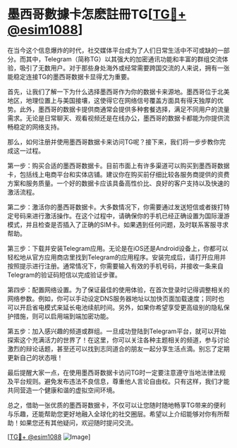 # 墨西哥數據卡怎麽註冊TG[[TG💪+ @esim1088](https://t.me/s/esim1088)]

在当今这个信息爆炸的时代，社交媒体平台成为了人们日常生活中不可或缺的一部分。而其中，Telegram（简称TG）以其强大的加密通讯功能和丰富的群组交流体验，吸引了无数用户。对于那些身处海外或经常需要跨国交流的人来说，拥有一张能稳定连接TG的墨西哥数据卡显得尤为重要。

首先，让我们了解一下为什么选择墨西哥作为你的数据卡来源地。墨西哥位于北美地区，地理位置上与美国接壤，这使得它在网络信号覆盖方面具有得天独厚的优势。此外，墨西哥的数据卡提供商通常会提供多种套餐选择，满足不同用户的流量需求。无论是日常聊天、观看视频还是在线办公，墨西哥的数据卡都能为你提供流畅稳定的网络支持。

那么，如何注册并使用墨西哥数据卡来访问TG呢？接下来，我们将一步步教你完成这一过程。

第一步：购买合适的墨西哥数据卡。目前市面上有许多渠道可以购买到墨西哥数据卡，包括线上电商平台和实体店铺。建议你在购买前仔细比较各服务商提供的资费方案和服务质量。一个好的数据卡应该具备高性价比、良好的客户支持以及快速的激活流程。

第二步：激活你的墨西哥数据卡。大多数情况下，你需要通过发送短信或者拨打特定号码来进行激活操作。在这个过程中，请确保你的手机已经正确设置为国际漫游模式，并且检查是否插入了正确的SIM卡。如果遇到任何问题，及时联系客服寻求帮助。

第三步：下载并安装Telegram应用。无论是在iOS还是Android设备上，你都可以轻松地从官方应用商店里找到Telegram的应用程序。安装完成后，请打开应用并按照提示进行注册。通常情况下，你需要输入有效的手机号码，并接收一条来自Telegram的验证码短信以完成验证步骤。

第四步：配置网络设置。为了保证最佳的使用体验，在首次登录时记得调整相关的网络参数。例如，你可以手动设定DNS服务器地址以加快页面加载速度；同时也可以开启省电模式来延长电池续航时间。另外，如果你希望享受更高级别的隐私保护措施，则可以启用端到端加密功能。

第五步：加入感兴趣的频道或群组。一旦成功登陆到Telegram平台，就可以开始探索这个充满活力的世界了！在这里，你可以关注各种主题相关的频道，参与讨论激烈的辩论话题，甚至还可以找到志同道合的朋友一起分享生活点滴。别忘了定期更新自己的状态哦！

最后提醒大家一点，在使用墨西哥数据卡访问TG时一定要注意遵守当地法律法规及平台规则。避免发布违法不良信息，尊重他人言论自由权。只有这样，我们才能共同营造一个健康和谐的虚拟空间环境。

总之，借助一张优质的墨西哥数据卡，不仅可以让您随时随地畅享TG带来的便利与乐趣，还能帮助您更好地融入全球化的社交圈层。希望以上介绍能够对你有所帮助！如果您还有其他疑问，欢迎随时提问交流。

[[TG💪+ @esim1088](https://t.me/s/esim1088) ![Image](https://i.postimg.cc/4NQfJmqS/Snipaste-2025-05-13-00-14-12.png)]